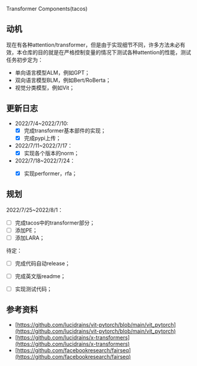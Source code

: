 
Transformer Components(tacos)

## 动机

现在有各种attention/transformer，但是由于实现细节不同，许多方法未必有效，本仓库的目的就是在严格控制变量的情况下测试各种attention的性能，测试任务初步定为：

- 单向语言模型ALM，例如GPT；
- 双向语言模型BLM，例如Bert/RoBerta；
- 视觉分类模型，例如Vit；



## 更新日志

- 2022/7/4~2022/7/10: 
  - [x] 完成transformer基本部件的实现；
  - [x] 完成pypi上传；
- 2022/7/11~2022/7/17：
  - [x] 实现各个版本的norm；
- 2022/7/18~2022/7/24：
  - [x] 实现performer，rfa；



## 规划
2022/7/25~2022/8/1：

- [ ] 完成tacos中的transformer部分；
- [ ] 添加PE；
- [ ] 添加LARA；

待定：

- [ ] 完成代码自动release；
- [ ] 完成英文版readme；
- [ ] 实现测试代码；



## 参考资料

- [https://github.com/lucidrains/vit-pytorch/blob/main/vit_pytorch](https://github.com/lucidrains/vit-pytorch/blob/main/vit_pytorch)
- [https://github.com/lucidrains/x-transformers](https://github.com/lucidrains/x-transformers)
- [https://github.com/facebookresearch/fairseq](https://github.com/facebookresearch/fairseq)
